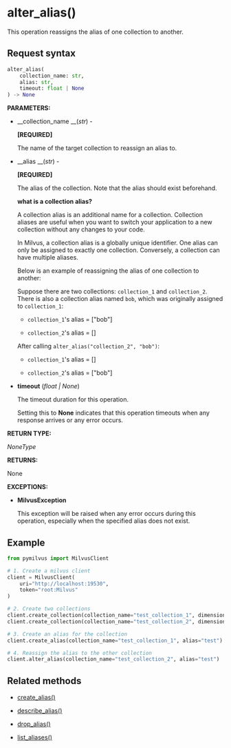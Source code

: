 # alter_alias()

This operation reassigns the alias of one collection to another.

## Request syntax

```python
alter_alias(
    collection_name: str,
    alias: str,
    timeout: float | None
) -> None
```

__PARAMETERS:__

- __collection_name __(_str_) -

    __[REQUIRED]__

    The name of the target collection to reassign an alias to.

- __alias __(_str_) -

    __[REQUIRED]__

    The alias of the collection. Note that the alias should exist beforehand.

    <div class="admonition note">

    <p><b>what is a collection alias?</b></p>

    <p>A collection alias is an additional name for a collection. Collection aliases are useful when you want to switch your application to a new collection without any changes to your code. </p>
    <p>In Milvus, a collection alias is a globally unique identifier. One alias can only be assigned to exactly one collection. Conversely, a collection can have multiple aliases.</p>
    <p>Below is an example of reassigning the alias of one collection to another:</p>
    <p>Suppose there are two collections: <code>collection_1</code> and <code>collection_2</code>. There is also a collection alias named <code>bob</code>, which was originally assigned to <code>collection_1</code>:</p>
    <ul>
    <li><p><code>collection_1</code>'s alias = ["bob"]</p></li>
    <li><p><code>collection_2</code>'s alias = []</p></li>
    </ul>
    <p>After calling <code>alter_alias("collection_2", "bob")</code>:</p>
    <ul>
    <li><p><code>collection_1</code>'s alias = []</p></li>
    <li><p><code>collection_2</code>'s alias = ["bob"]</p></li>
    </ul>

    </div>

- __timeout__ (_float _|_ None_)  

    The timeout duration for this operation. 

    Setting this to __None__ indicates that this operation timeouts when any response arrives or any error occurs.

__RETURN TYPE:__

_NoneType_

__RETURNS:__

 None

__EXCEPTIONS:__

- __MilvusException__

    This exception will be raised when any error occurs during this operation, especially when the specified alias does not exist.

## Example

```python
from pymilvus import MilvusClient

# 1. Create a milvus client
client = MilvusClient(
    uri="http://localhost:19530",
    token="root:Milvus"
)

# 2. Create two collections
client.create_collection(collection_name="test_collection_1", dimension=5)
client.create_collection(collection_name="test_collection_2", dimension=5)

# 3. Create an alias for the collection
client.create_alias(collection_name="test_collection_1", alias="test")

# 4. Reassign the alias to the other collection
client.alter_alias(collection_name="test_collection_2", alias="test")
```

## Related methods

- [create_alias()](./Collections/create_alias.md)

- [describe_alias()](./Collections/describe_alias.md)

- [drop_alias()](./Collections/drop_alias.md)

- [list_aliases()](./Collections/list_aliases.md)

